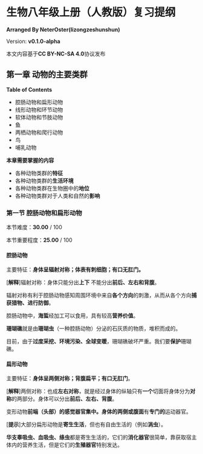 # 生物八年级上册（人教版）复习提纲

**Arranged By NeterOster(lizongzeshunshun)**

Version: **v0.1.0-alpha**

本文内容基于**CC BY-NC-SA 4.0**协议发布

## 第一章 动物的主要类群

**Table of Contents**

* 腔肠动物和扁形动物
* 线形动物和环节动物
* 软体动物和节肢动物
* 鱼
* 两栖动物和爬行动物
* 鸟
* 哺乳动物


**本章需要掌握的内容**

* 各种动物类群的**特征**
* 各种动物类群的**生活环境**
* 各种动物类群在生物圈中的**地位**
* 各种动物类群对于人类和自然的**影响**




### 第一节 腔肠动物和扁形动物

本节难度：**30.00** / 100

本节重要程度：**25.00** / 100



#### 腔肠动物

主要特征：**身体呈辐射对称；体表有刺细胞；有口无肛门。**

[**解释**]辐射对称：身体只能分出**上下** 不能分出**前后、左右和背腹**。

辐射对称有利于腔肠动物感知周围环境中来自**各个方向**的刺激，从而从各个方向**捕获猎物、进行防御**。

腔肠动物中，**海蜇**经加工可以食用，具有较高**营养价值**。

**珊瑚礁**就是由**珊瑚虫**（一种腔肠动物）分泌的石灰质的物质，堆积而成的。

目前，由于**过度采挖、环境污染、全球变暖**，珊瑚礁破坏严重。我们要**保护**珊瑚礁。



#### 扁形动物

主要特征：**身体呈两侧对称；背腹扁平；有口无肛门**。

[**解释**]两侧对称：也成**左右对称**，就是经过身体的纵轴只有**一个**切面将身体分为**对称**的两部分。身体可以分出**前后、左右、背腹**。

变形动物**前端（头部）**的感觉器官集中。身体的**两侧或腹面**有**专门的**运动器官。

[**提示**]大部分扁形动物是**寄生生活**，但也有自由生活的（例如**涡虫**）。

**华支睾吸虫、血吸虫、绦虫**都是寄生生活的，它们的**消化器官**很简单，靠获取宿主体内的营养生活，但是它们的**生殖器官**特别发达。

